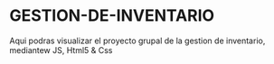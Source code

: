 # GESTION-DE-INVENTARIO
Aqui podras visualizar el proyecto grupal de la gestion de inventario, mediantew JS, Html5 &amp; Css
